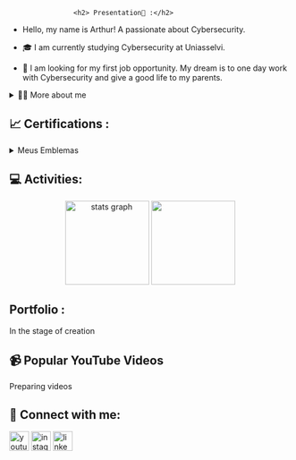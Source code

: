                     <h2> Presentation👋 :</h2>
 
 * Hello, my name is Arthur! A passionate about Cybersecurity.




* 🎓 I am currently studying Cybersecurity at Uniasselvi.

* 🔭  I am looking for my first job opportunity.  My dream is to one day work with Cybersecurity and give a good life to my parents.
<details>
  <summary>👨‍💻 More about me </summary>
  <br> <!-- espaçamento -->
  <p>
    😊 I'm 24 years old and live in Brazil. I'm fluent in Spanish and have taken several other courses at Cisco, Fortinet, Cybrary, and SENAI. I'm also a Biomedical Specialist in Hematology, which has helped me develop important skills such as communication, teamwork, ethics and responsibility, critical thinking, problem-solving, and time management. 
 <p>   
  🏂 I like to devote my free time to reading books and manga, studying new languages, playing games and doing extreme sports.
  </p>
</details>
</p>
</p>
</p>
<h2>📈 Certifications :</h2>

<details>
  <summary>Meus Emblemas</summary>
  <div style="display:flex; flex-wrap:wrap; gap:10px;">
    <img src="https://images.credly.com/images/af8c6b4e-fc31-47c4-8dcb-eb7a2065dc5b/I2CS__1_.png" alt="Emblema 1" width="100">
    <img src="https://images.credly.com/images/5bdd6a39-3e03-4444-9510-ecff80c9ce79/image.png" alt="Emblema 2" width="100">
    <img src="https://images.credly.com/size/340x340/images/53f37f83-04a1-4935-9b1e-21a99cc6e1b2/CyberOpsAssoc.png" alt="Emblema 3" width="100">
  </div>
</details>


 

 
</details>

<h2> 💻 Activities:</h2>

<div align="center">
  <img src="https://github-readme-stats.vercel.app/api?username=BragaArt&hide_title=false&hide_rank=false&show_icons=true&include_all_commits=true&count_private=true&disable_animations=false&theme=dark&locale=en&hide_border=false" height="150" alt="stats graph" />
  <img height="150" src="https://media1.giphy.com/media/qoHf1p7uXvna0/giphy.gif" />
</div>




  
  



<h2>  Portfolio :</h2>
 In the stage of creation

<h2> 📹 Popular YouTube Videos</h2>
 Preparing videos 
 
<h2> 📲  Connect with me:</h2>

<div align="left">
  <a href="https://youtube.com/seu-perfil" target="_blank" style="display:inline-block; vertical-align:top;">
    <img src="https://img.shields.io/static/v1?message=Youtube&logo=youtube&label=&color=FF0000&logoColor=white&labelColor=&style=for-the-badge" height="35" alt="youtube logo" />
  </a>
  <a href="https://www.instagram.com/braga_art/" target="_blank" style="display:inline-block; vertical-align:top;">
    <img src="https://img.shields.io/static/v1?message=Instagram&logo=instagram&label=&color=E4405F&logoColor=white&labelColor=&style=for-the-badge" height="35" alt="instagram logo" />
  </a>
  <a href="https://www.linkedin.com/in/arthurbraga-analista-soc" target="_blank" style="display:inline-block; vertical-align:top;">
    <img src="https://img.shields.io/static/v1?message=LinkedIn&logo=linkedin&label=&color=0077B5&logoColor=white&labelColor=&style=for-the-badge" height="35" alt="linkedin logo" />
  </a>
</div>
